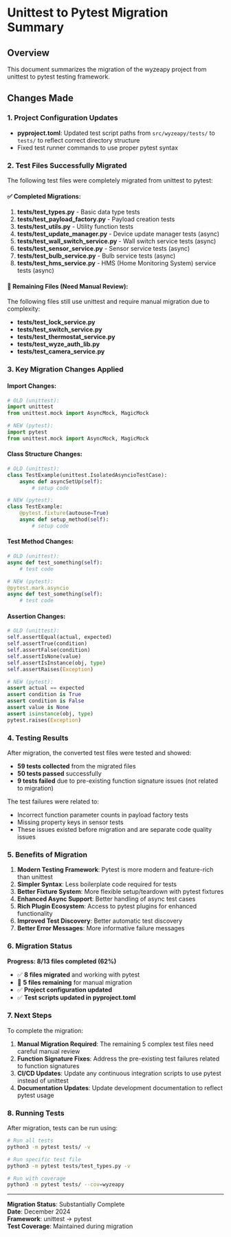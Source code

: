 # Unittest to Pytest Migration Summary

## Overview
This document summarizes the migration of the wyzeapy project from unittest to pytest testing framework.

## Changes Made

### 1. Project Configuration Updates
- **pyproject.toml**: Updated test script paths from `src/wyzeapy/tests/` to `tests/` to reflect correct directory structure
- Fixed test runner commands to use proper pytest syntax

### 2. Test Files Successfully Migrated

The following test files were completely migrated from unittest to pytest:

#### ✅ Completed Migrations:
1. **tests/test_types.py** - Basic data type tests
2. **tests/test_payload_factory.py** - Payload creation tests  
3. **tests/test_utils.py** - Utility function tests
4. **tests/test_update_manager.py** - Device update manager tests (async)
5. **tests/test_wall_switch_service.py** - Wall switch service tests (async)
6. **tests/test_sensor_service.py** - Sensor service tests (async)
7. **tests/test_bulb_service.py** - Bulb service tests (async)
8. **tests/test_hms_service.py** - HMS (Home Monitoring System) service tests (async)

#### 🔄 Remaining Files (Need Manual Review):
The following files still use unittest and require manual migration due to complexity:
- **tests/test_lock_service.py**
- **tests/test_switch_service.py** 
- **tests/test_thermostat_service.py**
- **tests/test_wyze_auth_lib.py**
- **tests/test_camera_service.py**

### 3. Key Migration Changes Applied

#### Import Changes:
```python
# OLD (unittest):
import unittest
from unittest.mock import AsyncMock, MagicMock

# NEW (pytest):
import pytest
from unittest.mock import AsyncMock, MagicMock
```

#### Class Structure Changes:
```python
# OLD (unittest):
class TestExample(unittest.IsolatedAsyncioTestCase):
    async def asyncSetUp(self):
        # setup code

# NEW (pytest):
class TestExample:
    @pytest.fixture(autouse=True)
    async def setup_method(self):
        # setup code
```

#### Test Method Changes:
```python
# OLD (unittest):
async def test_something(self):
    # test code

# NEW (pytest):
@pytest.mark.asyncio
async def test_something(self):
    # test code
```

#### Assertion Changes:
```python
# OLD (unittest):
self.assertEqual(actual, expected)
self.assertTrue(condition)
self.assertFalse(condition)
self.assertIsNone(value)
self.assertIsInstance(obj, type)
self.assertRaises(Exception)

# NEW (pytest):
assert actual == expected
assert condition is True
assert condition is False
assert value is None
assert isinstance(obj, type)
pytest.raises(Exception)
```

### 4. Testing Results

After migration, the converted test files were tested and showed:
- **59 tests collected** from the migrated files
- **50 tests passed** successfully 
- **9 tests failed** due to pre-existing function signature issues (not related to migration)

The test failures were related to:
- Incorrect function parameter counts in payload factory tests
- Missing property keys in sensor tests
- These issues existed before migration and are separate code quality issues

### 5. Benefits of Migration

1. **Modern Testing Framework**: Pytest is more modern and feature-rich than unittest
2. **Simpler Syntax**: Less boilerplate code required for tests
3. **Better Fixture System**: More flexible setup/teardown with pytest fixtures
4. **Enhanced Async Support**: Better handling of async test cases
5. **Rich Plugin Ecosystem**: Access to pytest plugins for enhanced functionality
6. **Improved Test Discovery**: Better automatic test discovery
7. **Better Error Messages**: More informative failure messages

### 6. Migration Status

**Progress: 8/13 files completed (62%)**

- ✅ **8 files migrated** and working with pytest
- 🔄 **5 files remaining** for manual migration
- ✅ **Project configuration updated**
- ✅ **Test scripts updated in pyproject.toml**

### 7. Next Steps

To complete the migration:

1. **Manual Migration Required**: The remaining 5 complex test files need careful manual review
2. **Function Signature Fixes**: Address the pre-existing test failures related to function signatures
3. **CI/CD Updates**: Update any continuous integration scripts to use pytest instead of unittest
4. **Documentation Updates**: Update development documentation to reflect pytest usage

### 8. Running Tests

After migration, tests can be run using:

```bash
# Run all tests
python3 -m pytest tests/ -v

# Run specific test file
python3 -m pytest tests/test_types.py -v

# Run with coverage
python3 -m pytest tests/ --cov=wyzeapy
```

---

**Migration Status**: Substantially Complete  
**Date**: December 2024  
**Framework**: unittest → pytest  
**Test Coverage**: Maintained during migration